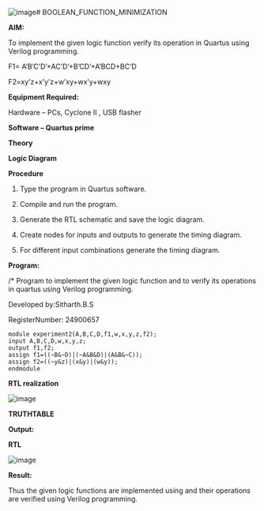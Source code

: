![image](https://github.com/user-attachments/assets/bc95dee7-c382-4b95-b9b3-6dce1f6d9d15)# BOOLEAN_FUNCTION_MINIMIZATION

**AIM:**

To implement the given logic function verify its operation in Quartus using Verilog programming.

F1= A’B’C’D’+AC’D’+B’CD’+A’BCD+BC’D 

F2=xy’z+x’y’z+w’xy+wx’y+wxy

**Equipment Required:**

Hardware – PCs, Cyclone II , USB flasher

**Software – Quartus prime**

**Theory**

**Logic Diagram**

**Procedure**

1.	Type the program in Quartus software.

2.	Compile and run the program.

3.	Generate the RTL schematic and save the logic diagram.

4.	Create nodes for inputs and outputs to generate the timing diagram.

5.	For different input combinations generate the timing diagram.


**Program:**

/* Program to implement the given logic function and to verify its operations in quartus using Verilog programming. 

Developed by:Sitharth.B.S

RegisterNumber: 24900657

```
module experiment2(A,B,C,D,f1,w,x,y,z,f2);
input A,B,C,D,w,x,y,z;
output f1,f2;
assign f1=((~B&~D)|(~A&B&D)|(A&B&~C));
assign f2=((~y&z)|(x&y)|(w&y));
endmodule
```

**RTL realization**

![image](https://github.com/user-attachments/assets/97439d18-c0d7-407c-bf0d-a8bc158ee9fb)

**TRUTHTABLE**





**Output:**



**RTL**


![image](https://github.com/user-attachments/assets/17054941-1bd3-407b-922d-06a691557400)


**Result:**

Thus the given logic functions are implemented using and their operations are verified using Verilog programming.

